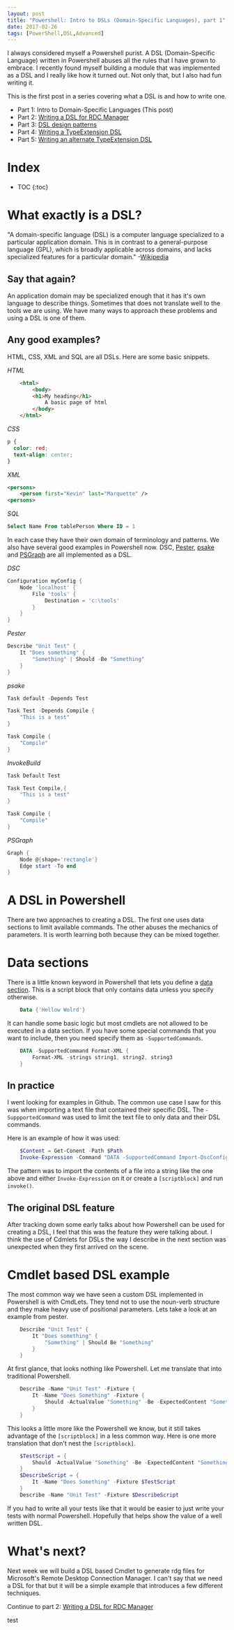```yaml
---
layout: post
title: "Powershell: Intro to DSLs (Domain-Specific Languages), part 1"
date: 2017-02-26
tags: [PowerShell,DSL,Advanced]
---
```


I always considered myself a Powershell purist. A DSL (Domain-Specific Language) written in Powershell abuses all the rules that I have grown to embrace. I recently found myself building a module that was implemented as a DSL and I really like how it turned out. Not only that, but I also had fun writing it.<!--more-->

This is the first post in a series covering what a DSL is and how to write one.
* Part 1: Intro to Domain-Specific Languages (This post)
* Part 2: [Writing a DSL for RDC Manager](/2017-03-04-Powershell-DSL-example-RDCMan)
* Part 3: [DSL design patterns](/2017-03-13-Powershell-DSL-design-patterns/)
* Part 4: [Writing a TypeExtension DSL](/2017-05-05-PowerShell-TypeExtension-DSL-part-4)
* Part 5: [Writing an alternate TypeExtension DSL](/2017-05-18-PowerShell-TypeExtension-DSL-part-5)

# Index

* TOC
{:toc}

# What exactly is a DSL?
"A domain-specific language (DSL) is a computer language specialized to a particular application domain. This is in contrast to a general-purpose language (GPL), which is broadly applicable across domains, and lacks specialized features for a particular domain." -[Wikipedia](https://en.wikipedia.org/wiki/Domain-specific_language)

## Say that again?
An application domain may be specialized enough that it has it's own language to describe things. Sometimes that does not translate well to the tools we are using. We have many ways to approach these problems and using a DSL is one of them.

## Any good examples?
HTML, CSS, XML and SQL are all DSLs. Here are some basic snippets.

_HTML_

``` html
    <html>
        <body>
        <h1>My heading</h1>
            A basic page of html
        </body>
    </html>
```

_CSS_

``` css
p {
  color: red;
  text-align: center;
}
```

_XML_

``` xml
<persons>
    <person first="Kevin" last="Marquette" />
<persons>
```

_SQL_

``` sql
Select Name From tablePerson Where ID = 1
```

In each case they have their own domain of terminology and patterns. We also have several good examples in Powershell now. DSC, [Pester](https://github.com/pester/Pester/wiki), [psake](http://psake.readthedocs.io/en/latest/) and [PSGraph](https://kevinmarquette.github.io/2017-01-30-Powershell-PSGraph/) are all implemented as a DSL.

_DSC_

``` powershell
Configuration myConfig {
    Node 'localhost' {
        File 'tools' {
            Destination = 'c:\tools'
        }
    }
}
```

_Pester_

``` powershell
Describe "Unit Test" {
    It "Does something" {
        "Something" | Should -Be "Something"
    }
}
```

_psake_

``` powershell
Task default -Depends Test

Task Test -Depends Compile {
    "This is a test"
}

Task Compile {
    "Compile"
}
```

_InvokeBuild_

``` powershell
Task Default Test

Task Test Compile,{
    "This is a test"
}

Task Compile {
    "Compile"
}
```

_PSGraph_

``` powershell
Graph {
    Node @{shape='rectangle'}
    Edge start -To end
}
```

# A DSL in Powershell
There are two approaches to creating a DSL. The first one uses data sections to limit available commands. The other abuses the mechanics of parameters. It is worth learning both because they can be mixed together.

# Data sections
There is a little known keyword in Powershell that lets you define a [data section](https://technet.microsoft.com/en-us/library/dd347678.aspx). This is a script block that only contains data unless you specify otherwise.

``` powershell
    Data {'Hellow Wolrd'}
```

It can handle some basic logic but most cmdlets are not allowed to be executed in a data section. If you have some special commands that you want to include, then you need specify them as `-SupportedCommands`.

``` powershell
    DATA -SupportedCommand Format-XML {
        Format-XML -strings string1, string2, string3
    }
```

## In practice
I went looking for examples in Github. The common use case I saw for this was when importing a text file that contained their specific DSL. The `-SuppportedCommand` was used to limit the text file to only data and their DSL commands.

Here is an example of how it was used:

``` powershell
    $Content = Get-Conent -Path $Path
    Invoke-Expression -Command "DATA -SupportedCommand Import-DscConfigurationData,Import-PSEncryptedCredential,Import-PSEncryptedData {$($Content)}"
```

The pattern was to import the contents of a file into a string like the one above and either `Invoke-Expression` on it or create a `[scriptblock]` and run `invoke()`.

## The original DSL feature
After tracking down some early talks about how Powershell can be used for creating a DSL, I feel that this was the feature they were talking about. I think the use of Cdmlets for DSLs the way I describe in the next section was unexpected when they first arrived on the scene.

# Cmdlet based DSL example
The most common way we have seen a custom DSL implemented in Powershell is with CmdLets. They tend not to use the noun-verb structure and they make heavy use of positional parameters. Lets take a look at an example from pester.

``` powershell
    Describe "Unit Test" {
        It "Does something" {
            "Something" | Should Be "Something"
        }
    }
```

At first glance, that looks nothing like Powershell. Let me translate that into traditional Powershell.

``` powershell
    Describe -Name "Unit Test" -Fixture {
        It -Name "Does Something" -Fixture {
            Should -ActualValue "Something" -Be -ExpectedContent "Something"
        }
    }
```

This looks a little more like the Powershell we know, but it still takes advantage of the `[scriptblock]` in a less common way. Here is one more translation that don't nest the `[scriptblock]`.

``` powershell
    $TestScript = {
        Should -ActualValue "Something" -Be -ExpectedContent "Something"
    }
    $DescribeScript = {
        It -Name "Does Something" -Fixture $TestScript
    }
    Describe -Name "Unit Test" -Fixture $DescribeScript
```

If you had to write all your tests like that it would be easier to just write your tests with normal Powershell. Hopefully that helps show the value of a well written DSL.

# What's next?
Next week we will build a DSL based Cmdlet to generate rdg files for Microsoft's Remote Desktop Connection Manager. I can't say that we need a DSL for that but it will be a simple example that introduces a few different techniques.

Continue to part 2: [Writing a DSL for RDC Manager](/2017-03-04-Powershell-DSL-example-RDCMan)

test